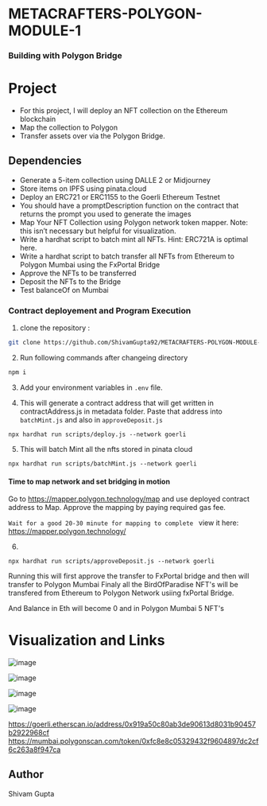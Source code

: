 # METACRAFTERS-POLYGON-MODULE-1

### Building with Polygon Bridge
# Project
- For this project, I will deploy an NFT collection on the Ethereum blockchain
- Map the collection to Polygon
- Transfer assets over via the Polygon Bridge.

## Dependencies
- Generate a 5-item collection using DALLE 2 or Midjourney
- Store items on IPFS using pinata.cloud
- Deploy an ERC721 or ERC1155 to the Goerli Ethereum Testnet
- You should have a promptDescription function on the contract that returns the prompt you used to generate the images
- Map Your NFT Collection using Polygon network token mapper. Note: this isn’t necessary but helpful for visualization.
- Write a hardhat script to batch mint all NFTs. Hint: ERC721A is optimal here.
- Write a hardhat script to batch transfer all NFTs from Ethereum to Polygon Mumbai using the FxPortal Bridge
- Approve the NFTs to be transferred
- Deposit the NFTs to the Bridge
- Test balanceOf on Mumbai

### Contract deployement and Program Execution
1. clone the repository :
 ```sh
git clone https://github.com/ShivamGupta92/METACRAFTERS-POLYGON-MODULE-1.git
 ```
2. Run following commands after changeing directory
```sh
npm i
 ```
3. Add your environment variables in `.env` file.
  
4. This will generate a contract address that will get written in contractAddress.js in metadata folder. Paste that address into `batchMint.js` and also in `approveDeposit.js`
``` shell
npx hardhat run scripts/deploy.js --network goerli 
```

5. This will batch Mint all the nfts stored in pinata cloud
``` shell
npx hardhat run scripts/batchMint.js --network goerli
```

#### Time to map network and set bridging in motion
Go to https://mapper.polygon.technology/map and use deployed contract address to Map. Approve the mapping by paying required gas fee.

`Wait for a good 20-30 minute for mapping to complete ` view it here: https://mapper.polygon.technology/

6.
```shell
npx hardhat run scripts/approveDeposit.js --network goerli
```
Running this will first approve the transfer to FxPortal bridge and then will transfer to Polygon Mumbai 
Finaly all the BirdOfParadise NFT's will be transfered from Ethereum to Polygon Network usiing fxPortal Bridge.

And Balance in Eth will become 0 and in Polygon Mumbai 5 NFT's

# Visualization and Links

![image](https://github.com/ShivamGupta92/METACRAFTERS-POLYGON-MODULE-1/assets/70855458/1a4cdd15-fc63-4e49-b41e-5b87f757b8b8)

![image](https://github.com/ShivamGupta92/METACRAFTERS-POLYGON-MODULE-1/assets/70855458/8db6c62a-0005-4234-ae3c-de32f2259e79)

![image](https://github.com/ShivamGupta92/METACRAFTERS-POLYGON-MODULE-1/assets/70855458/74f1a9be-04e7-423c-a675-0b3c5792bcaf)

![image](https://github.com/ShivamGupta92/METACRAFTERS-POLYGON-MODULE-1/assets/70855458/451948bb-b58c-4174-986e-0bb6c67ccfa7)

https://goerli.etherscan.io/address/0x919a50c80ab3de90613d8031b90457b2922968cf
https://mumbai.polygonscan.com/token/0xfc8e8c05329432f9604897dc2cf6c263a8f947ca

## Author
Shivam Gupta
